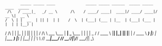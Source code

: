            _____ _____ ____              _____ _____ ______  _____ _____  ____  _____  
     /\   / ____|_   _/ __ \      /\    / ____/ ____|  ____|/ ____/ ____|/ __ \|  __ \ 
    /  \ | |  __  | || |  | |    /  \  | (___| (___ | |__  | (___| (___ | |  | | |__) |
   / /\ \| | |_ | | || |  | |   / /\ \  \___ \\___ \|  __|  \___ \\___ \| |  | |  _  / 
  / ____ \ |__| |_| || |__| |  / ____ \ ____) |___) | |____ ____) |___) | |__| | | \ \ 
 /_/    \_\_____|_____\____/  /_/    \_\_____/_____/|______|_____/_____/ \____/|_|  \_\
                                                                                       
                                                         
